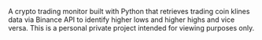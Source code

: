 A crypto trading monitor built with Python that retrieves trading coin klines data via Binance API to identify higher lows and higher highs and vice versa. This is a personal private project intended for viewing purposes only.